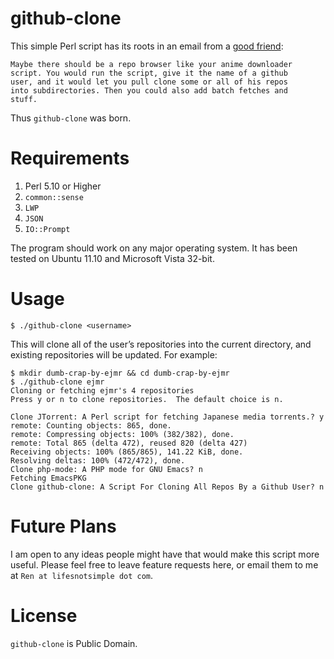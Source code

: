 # github-clone

This simple Perl script has its roots in an email from a
[good friend](https://github.com/richardcpeterson):

    Maybe there should be a repo browser like your anime downloader
    script. You would run the script, give it the name of a github
    user, and it would let you pull clone some or all of his repos
    into subdirectories. Then you could also add batch fetches and
    stuff.

Thus `github-clone` was born.

# Requirements

1. Perl 5.10 or Higher
2. `common::sense`
3. `LWP`
4. `JSON`
5. `IO::Prompt`

The program should work on any major operating system. It has been tested
on Ubuntu 11.10 and Microsoft Vista 32-bit.

# Usage

    $ ./github-clone <username>

This will clone all of the user’s repositories into the current
directory, and existing repositories will be updated.  For example:

    $ mkdir dumb-crap-by-ejmr && cd dumb-crap-by-ejmr
    $ ./github-clone ejmr
    Cloning or fetching ejmr's 4 repositories
    Press y or n to clone repositories.  The default choice is n.

    Clone JTorrent: A Perl script for fetching Japanese media torrents.? y
    remote: Counting objects: 865, done.
    remote: Compressing objects: 100% (382/382), done.
    remote: Total 865 (delta 472), reused 820 (delta 427)
    Receiving objects: 100% (865/865), 141.22 KiB, done.
    Resolving deltas: 100% (472/472), done.
    Clone php-mode: A PHP mode for GNU Emacs? n
    Fetching EmacsPKG
    Clone github-clone: A Script For Cloning All Repos By a Github User? n

# Future Plans

I am open to any ideas people might have that would make this script
more useful.  Please feel free to leave feature requests here, or
email them to me at `Ren at lifesnotsimple dot com`.

# License

`github-clone` is Public Domain.
